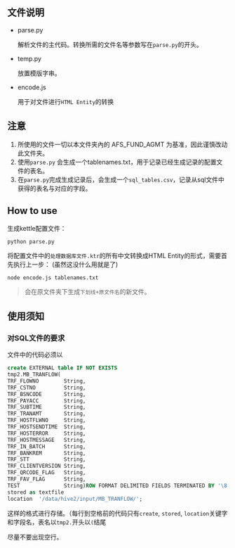 ## 文件说明

- parse.py

    解析文件的主代码。转换所需的文件名等参数写在`parse.py`的开头。

- temp.py

    放置模版字串。

- encode.js

    用于对文件进行`HTML Entity`的转换

## 注意

1. 所使用的文件一切以本文件夹內的 AFS_FUND_AGMT 为基准，因此谨慎改动此文件夹。
2. 使用`parse.py` 会生成一个tablenames.txt，用于记录已经生成记录的配置文件的表名。
3. 在`parse.py`完成生成记录后，会生成一个`sql_tables.csv`，记录从sql文件中获得的表名与对应的字段。

## How to use

生成kettle配置文件：

```shell
python parse.py
```

将配置文件中的`处理数据库文件.ktr`的所有中文转换成HTML Entity的形式，需要首先执行上一步：
(虽然这没什么用就是了)

```shell
node encode.js tablenames.txt
```

> 会在原文件夹下生成`下划线+原文件名`的新文件。

## 使用须知

### 对SQL文件的要求

文件中的代码必须以

```sql
create EXTERNAL table IF NOT EXISTS
tmp2.MB_TRANFLOW(
TRF_FLOWNO        String,
TRF_CSTNO         String,
TRF_BSNCODE       String,
TRF_PAYACC        String,
TRF_SUBTIME       String,
TRF_TRANAMT       String,
TRF_HOSTFLWNO     String,
TRF_HOSTSENDTIME  String,
TRF_HOSTERROR     String,
TRF_HOSTMESSAGE   String,
TRF_IN_BATCH      String,
TRF_BANKREM       String,
TRF_STT           String,
TRF_CLIENTVERSION String,
TRF_QRCODE_FLAG   String,
TRF_FAV_FLAG      String,
TEST              String)ROW FORMAT DELIMITED FIELDS TERMINATED BY '\8'
stored as textfile
location  '/data/hive2/input/MB_TRANFLOW/';
```

这样的格式进行存储。（每行到空格前的代码只有`create`, `stored`, `location`关键字和字段名，表名以`tmp2.`开头以`(`结尾

尽量不要出现空行。
